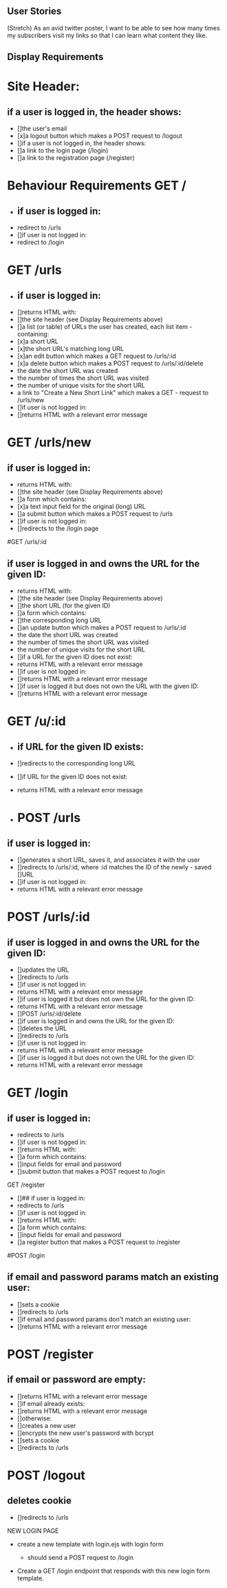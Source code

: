 ## User Stories

(Stretch) As an avid twitter poster,
I want to be able to see how many times my subscribers visit my links
so that I can learn what content they like.

## Display Requirements

# Site Header:

## if a user is logged in, the header shows:
- []the user's email
- [x]a logout button which makes a POST request to /logout
- []if a user is not logged in, the header shows:
- []a link to the login page (/login)
- []a link to the registration page (/register)

 # Behaviour Requirements GET /
 
- ## if user is logged in:
- [](Minor) redirect to /urls
- []if user is not logged in:
- [](Minor) redirect to /login


 # GET /urls
 
- ## if user is logged in:
- []returns HTML with:
- []the site header (see Display Requirements above)
- []a list (or table) of URLs the user has created, each list item - containing:
- [x]a short URL
- [x]the short URL's matching long URL
- [x]an edit button which makes a GET request to /urls/:id
- [x]a delete button which makes a POST request to /urls/:id/delete
- [](Stretch) the date the short URL was created
- [](Stretch) the number of times the short URL was visited
- [](stretch) the number of unique visits for the short URL
- [](Minor) a link to "Create a New Short Link" which makes a GET - request to /urls/new
- []if user is not logged in:
- []returns HTML with a relevant error message


 # GET /urls/new
 
 ## if user is logged in:
- returns HTML with:
- []the site header (see Display Requirements above)
- []a form which contains:
- [x]a text input field for the original (long) URL
- []a submit button which makes a POST request to /urls
- []if user is not logged in:
- []redirects to the /login page
 
 
 #GET /urls/:id
 
 ## if user is logged in and owns the URL for the given ID:
- returns HTML with:
- []the site header (see Display Requirements above)
- []the short URL (for the given ID)
- []a form which contains:
- []the corresponding long URL
- []an update button which makes a POST request to /urls/:id
- [](Stretch) the date the short URL was created
- [](Stretch) the number of times the short URL was visited
- [](Stretch) the number of unique visits for the short URL
- []if a URL for the given ID does not exist:
- [](Minor) returns HTML with a relevant error message
- []if user is not logged in:
- []returns HTML with a relevant error message
- []if user is logged it but does not own the URL with the given ID:
- []returns HTML with a relevant error message
 
 # GET /u/:id
 
- ## if URL for the given ID exists:
- []redirects to the corresponding long URL
- []if URL for the given ID does not exist:
- [](Minor) returns HTML with a relevant error message
 
- # POST /urls
 
 ## if user is logged in:
- []generates a short URL, saves it, and associates it with the user
- []redirects to /urls/:id, where :id matches the ID of the newly - saved []URL
- []if user is not logged in:
- [](Minor) returns HTML with a relevant error message
 
 # POST /urls/:id
 
 ## if user is logged in and owns the URL for the given ID:
- []updates the URL
- []redirects to /urls
- []if user is not logged in:
- [](Minor) returns HTML with a relevant error message
- []if user is logged it but does not own the URL for the given ID:
- [](Minor) returns HTML with a relevant error message
- []POST /urls/:id/delete
- []if user is logged in and owns the URL for the given ID:
- []deletes the URL
- []redirects to /urls
- []if user is not logged in:
- [](Minor) returns HTML with a relevant error message
- []if user is logged it but does not own the URL for the given ID:
- [](Minor) returns HTML with a relevant error message
 
 # GET /login
 
 ## if user is logged in:
- [](Minor) redirects to /urls
- []if user is not logged in:
- []returns HTML with:
- []a form which contains:
- []input fields for email and password
- []submit button that makes a POST request to /login
 
 GET /register
 
- []## if user is logged in:
- [](Minor) redirects to /urls
- []if user is not logged in:
- []returns HTML with:
- []a form which contains:
- []input fields for email and password
- []a register button that makes a POST request to /register
 
 #POST /login
 
 ## if email and password params match an existing user:
- []sets a cookie
- []redirects to /urls
- []if email and password params don't match an existing user:
- []returns HTML with a relevant error message
 
 # POST /register
 
 ## if email or password are empty:
- []returns HTML with a relevant error message
- []if email already exists:
- []returns HTML with a relevant error message
- []otherwise:
- []creates a new user
- []encrypts the new user's password with bcrypt
- []sets a cookie
- []redirects to /urls
 
 # POST /logout
 
 ## deletes cookie
- []redirects to /urls




NEW LOGIN PAGE
- create a new template with login.ejs with login form
  - should send a POST request to /login

- Create a GET /login endpoint that responds with this new login form template.